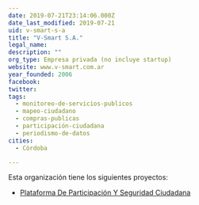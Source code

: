 ```yaml
---
date: 2019-07-21T23:14:06.000Z
date_last_modified: 2019-07-21
uid: v-smart-s-a
title: "V-Smart S.A."
legal_name: 
description: ""
org_type: Empresa privada (no incluye startup)
website: www.v-smart.com.ar
year_founded: 2006
facebook: 
twitter: 
tags:
  - monitoreo-de-servicios-publicos
  - mapeo-ciudadano
  - compras-publicas
  - participación-ciudadana
  - periodismo-de-datos
cities: 
  - Córdoba

---
```


Esta organización tiene los siguientes proyectos:

- [Plataforma De Participación Y Seguridad Ciudadana](/proyectos/plataforma-de-participacion-y-seguridad-ciudadana)

